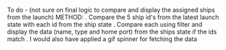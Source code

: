 To do -
(not sure on final logic to compare and display the assigned ships from the launch)
METHOD:
. Compare the 5 ship id's from the latest launch state with each id from the ship state
. Compare each using filter and display the data (name, type and home port) from the ships state if the ids match
. I would also have applied a gif spinner for fetching the data

